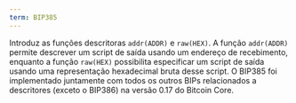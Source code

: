```yaml
---
term: BIP385
---
```


Introduz as funções descritoras `addr(ADDR)` e `raw(HEX)`. A função `addr(ADDR)` permite descrever um script de saída usando um endereço de recebimento, enquanto a função `raw(HEX)` possibilita especificar um script de saída usando uma representação hexadecimal bruta desse script. O BIP385 foi implementado juntamente com todos os outros BIPs relacionados a descritores (exceto o BIP386) na versão 0.17 do Bitcoin Core.